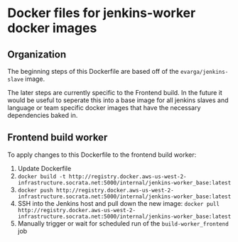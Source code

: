 Docker files for jenkins-worker docker images
=============================================================

## Organization
The beginning steps of this Dockerfile are based off of the `evarga/jenkins-slave` image.

The later steps are currently specific to the Frontend build. In the future it would be useful to seperate this into a base image for all jenkins slaves and language or team specific docker images that have the necessary dependencies baked in.

## Frontend build worker

To apply changes to this Dockerfile to the frontend build worker:

1. Update Dockerfile
2. `docker build -t http://registry.docker.aws-us-west-2-infrastructure.socrata.net:5000/internal/jenkins-worker_base:latest`
3. `docker push http://registry.docker.aws-us-west-2-infrastructure.socrata.net:5000/internal/jenkins-worker_base:latest`
4. SSH into the Jenkins host and pull down the new image: 
`docker pull http://registry.docker.aws-us-west-2-infrastructure.socrata.net:5000/internal/jenkins-worker_base:latest`
5. Manually trigger or wait for scheduled run of the `build-worker_frontend` job

